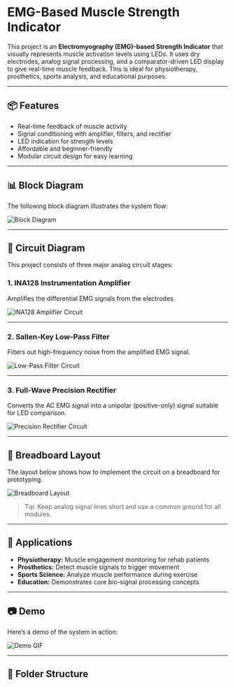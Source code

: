 # EMG-Based Muscle Strength Indicator

This project is an **Electromyography (EMG)-based Strength Indicator** that visually represents muscle activation levels using LEDs. It uses dry electrodes, analog signal processing, and a comparator-driven LED display to give real-time muscle feedback. This is ideal for physiotherapy, prosthetics, sports analysis, and educational purposes.

---

## 📦 Features

- Real-time feedback of muscle activity
- Signal conditioning with amplifier, filters, and rectifier
- LED indication for strength levels
- Affordable and beginner-friendly
- Modular circuit design for easy learning

---

## 📊 Block Diagram

The following block diagram illustrates the system flow:

![Block Diagram](images/block_diagram.png)

---

## 🔌 Circuit Diagram

This project consists of three major analog circuit stages:

### 1. INA128 Instrumentation Amplifier  
Amplifies the differential EMG signals from the electrodes.

![INA128 Amplifier Circuit](images/ina128_circuit.png)

---

### 2. Sallen-Key Low-Pass Filter  
Filters out high-frequency noise from the amplified EMG signal.

![Low-Pass Filter Circuit](images/low_pass_filter.png)

---

### 3. Full-Wave Precision Rectifier  
Converts the AC EMG signal into a unipolar (positive-only) signal suitable for LED comparison.

![Precision Rectifier Circuit](images/rectifier_circuit.png)

---

## 🔨 Breadboard Layout

The layout below shows how to implement the circuit on a breadboard for prototyping.

![Breadboard Layout](images/breadboard_layout.png)

> Tip: Keep analog signal lines short and use a common ground for all modules.

---

## 🧪 Applications

- **Physiotherapy:** Muscle engagement monitoring for rehab patients
- **Prosthetics:** Detect muscle signals to trigger movement
- **Sports Science:** Analyze muscle performance during exercise
- **Education:** Demonstrates core bio-signal processing concepts

---

## 📷 Demo

Here’s a demo of the system in action:

![Demo GIF](images/demo.gif)

---

## 📁 Folder Structure

